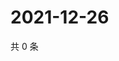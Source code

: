 # 2021-12-26

共 0 条

<!-- BEGIN WEIBO -->
<!-- 最后更新时间 Sun Dec 26 2021 05:12:38 GMT+0800 (China Standard Time) -->

<!-- END WEIBO -->
